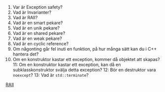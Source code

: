 1. Var är Exception safety?
2. Vad är Invarianter?
3. Vad är RAII?
4. Vad är en smart pekare?
5. Vad är en unik pekare?
6. Vad är en shared pekare?
7. Vad är en weak pekare?
8. Vad är en cyclic reference?
9. Om någonting går fel inuti en funktion, på hur många sätt kan du i C++ hantera det?
10. Om en konstruktor kastar ett exception, kommer då objektet att skapas?
11: Om en konstruktor kastar ett exception, kan då en subklasskonstruktor svälja detta exception?
12: Bör en destruktor vara `noexcept`?
13: Vad är `std::terminate`?

[RAII](https://en.cppreference.com/w/cpp/language/raii)